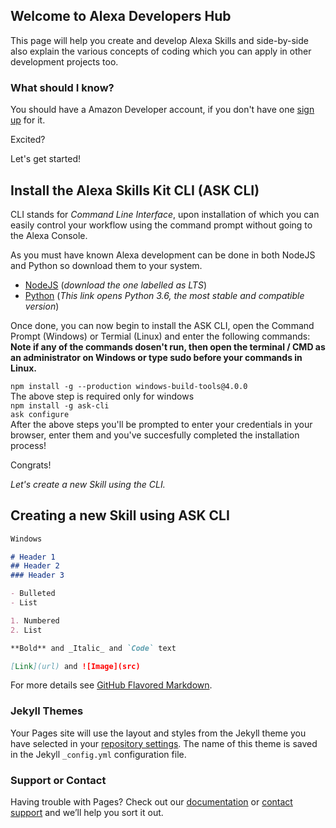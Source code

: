 ## Welcome to Alexa Developers Hub
This page will help you create and develop Alexa Skills and side-by-side also explain the various concepts of coding which you can apply in other development projects too.

### What should I know?
You should have a Amazon Developer account, if you don't have one [sign up](https://developer.amazon.com/) for it.

Excited?

Let's get started!

## Install the Alexa Skills Kit CLI (ASK CLI)

CLI stands for *Command Line Interface*, upon installation of which you can easily control your workflow using the command prompt without going to the Alexa Console.

As you must have known Alexa development can be done in both NodeJS and Python so download them to your system.  
- [NodeJS](https://nodejs.org/en/) (*download the one labelled as LTS*)  
- [Python](https://www.python.org/downloads/release/python-360/) (*This link opens Python 3.6, the most stable and compatible version*)  

Once done, you can now begin to install the ASK CLI, open the Command Prompt (Windows) or Termial (Linux) and enter the following commands:
**Note if any of the commands dosen't run, then open the terminal / CMD as an administrator on Windows or type sudo before your commands in Linux.**

```npm install -g --production windows-build-tools@4.0.0```  
   The above step is required only for windows  
```npm install -g ask-cli```  
```ask configure```  
After the above steps you'll be prompted to enter your credentials in your browser, enter them and you've succesfully completed the installation process!

Congrats!  

*Let's create a new Skill using the CLI.*  

## Creating a new Skill using ASK CLI



```markdown
Windows

# Header 1
## Header 2
### Header 3

- Bulleted
- List

1. Numbered
2. List

**Bold** and _Italic_ and `Code` text

[Link](url) and ![Image](src)
```

For more details see [GitHub Flavored Markdown](https://guides.github.com/features/mastering-markdown/).

### Jekyll Themes

Your Pages site will use the layout and styles from the Jekyll theme you have selected in your [repository settings](https://github.com/tarunnsingh/alexa-webinars/settings). The name of this theme is saved in the Jekyll `_config.yml` configuration file.

### Support or Contact

Having trouble with Pages? Check out our [documentation](https://help.github.com/categories/github-pages-basics/) or [contact support](https://github.com/contact) and we’ll help you sort it out.
